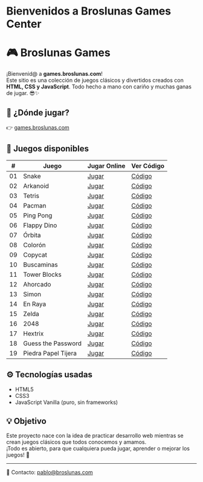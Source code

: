 # Bienvenidos a Broslunas Games Center
# 🎮 Broslunas Games

¡Bienvenid@ a **games.broslunas.com**!  
Este sitio es una colección de juegos clásicos y divertidos creados con **HTML, CSS y JavaScript**. Todo hecho a mano con cariño y muchas ganas de jugar. 😎✨

## 🚀 ¿Dónde jugar?
👉 [games.broslunas.com](https://games.broslunas.com)

## 🎲 Juegos disponibles

| #  | Juego                | Jugar Online                                         | Ver Código                                                  |
|----|----------------------|------------------------------------------------------|--------------------------------------------------------------|
| 01 | Snake                | [Jugar](https://games.broslunas.com/01-snake)        | [Código](https://github.com/Broslunas/Games/01-snake)               |
| 02 | Arkanoid             | [Jugar](https://games.broslunas.com/02-arkanoid-game)| [Código](https://github.com/Broslunas/Games/02-arkanoid-game)       |
| 03 | Tetris               | [Jugar](https://games.broslunas.com/03-tetris)       | [Código](https://github.com/Broslunas/Games/03-tetris)              |
| 04 | Pacman               | [Jugar](https://games.broslunas.com/04-pacman)       | [Código](https://github.com/Broslunas/Games/04-pacman)              |
| 05 | Ping Pong            | [Jugar](https://games.broslunas.com/05-pingpong)     | [Código](https://github.com/Broslunas/Games/05-pingpong)            |
| 06 | Flappy Dino          | [Jugar](https://games.broslunas.com/06-flappy-dino)  | [Código](https://github.com/Broslunas/Games/06-flappy-dino)         |
| 07 | Órbita               | [Jugar](https://games.broslunas.com/07-orbita)       | [Código](https://github.com/Broslunas/Games/07-orbita)              |
| 08 | Colorón              | [Jugar](https://games.broslunas.com/08-coloron)      | [Código](https://github.com/Broslunas/Games/08-coloron)             |
| 09 | Copycat              | [Jugar](https://games.broslunas.com/09-copycat)      | [Código](https://github.com/Broslunas/Games/09-copycat)             |
| 10 | Buscaminas           | [Jugar](https://games.broslunas.com/10-buscaminas)   | [Código](https://github.com/Broslunas/Games/10-buscaminas)          |
| 11 | Tower Blocks         | [Jugar](https://games.broslunas.com/11-towerblocks)  | [Código](https://github.com/Broslunas/Games/11-towerblocks)         |
| 12 | Ahorcado             | [Jugar](https://games.broslunas.com/12-ahorcado)     | [Código](https://github.com/Broslunas/Games/12-ahorcado)            |
| 13 | Simon                | [Jugar](https://games.broslunas.com/13-simon)        | [Código](https://github.com/Broslunas/Games/13-simon)               |
| 14 | En Raya              | [Jugar](https://games.broslunas.com/14-3-en-raya)    | [Código](https://github.com/Broslunas/Games/14-3-en-raya)           |
| 15 | Zelda                | [Jugar](https://games.broslunas.com/15-zelda)        | [Código](https://github.com/Broslunas/Games/15-zelda)               |
| 16 | 2048                 | [Jugar](https://games.broslunas.com/16-2048)         | [Código](https://github.com/Broslunas/Games/16-2048)                |
| 17 | Hextrix              | [Jugar](https://games.broslunas.com/17-hextrix)      | [Código](https://github.com/Broslunas/Games/17-hextrix)             |
| 18 | Guess the Password   | [Jugar](https://games.broslunas.com/18-guess-the-password) | [Código](https://github.com/Broslunas/Games/18-guess-the-password) |
| 19 | Piedra Papel Tijera  | [Jugar](https://games.broslunas.com/19-rock-paper-scissors) | [Código](https://github.com/Broslunas/Games/19-rock-paper-scissors) |

## ⚙️ Tecnologías usadas

- HTML5  
- CSS3  
- JavaScript Vanilla (puro, sin frameworks)

## 💡 Objetivo

Este proyecto nace con la idea de practicar desarrollo web mientras se crean juegos clásicos que todos conocemos y amamos.  
¡Todo es abierto, para que cualquiera pueda jugar, aprender o mejorar los juegos! 🎉

---

💌 Contacto: [pablo@broslunas.com](mailto:pablo@broslunas.com)
